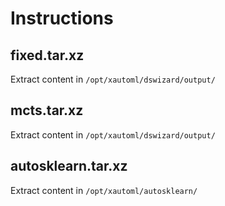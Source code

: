 # Instructions

## fixed.tar.xz

Extract content in `/opt/xautoml/dswizard/output/`

## mcts.tar.xz

Extract content in `/opt/xautoml/dswizard/output/`


## autosklearn.tar.xz

Extract content in `/opt/xautoml/autosklearn/`
